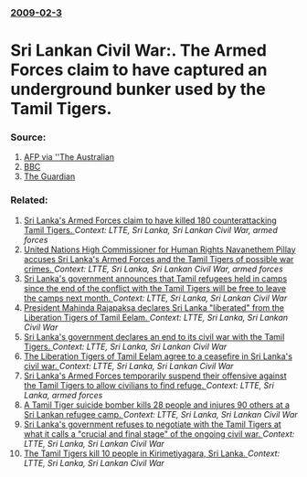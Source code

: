 ### [2009-02-3](/news/2009/02/3/index.md)

#  Sri Lankan Civil War:. The Armed Forces claim to have captured an underground bunker used by the Tamil Tigers. 




### Source:

1. [AFP via ''The Australian](http://www.theaustralian.news.com.au/story/0,25197,25003516-12335,00.html)
2. [BBC](http://news.bbc.co.uk/2/hi/south_asia/7867743.stm)
3. [The Guardian](http://www.guardian.co.uk/weather/2009/feb/04/srilanka-terrorism)

### Related:

1. [ Sri Lanka's Armed Forces claim to have killed 180 counterattacking Tamil Tigers. ](/news/2009/03/9/sri-lanka-s-armed-forces-claim-to-have-killed-180-counterattacking-tamil-tigers.md) _Context: LTTE, Sri Lanka, Sri Lankan Civil War, armed forces_
2. [ United Nations High Commissioner for Human Rights Navanethem Pillay accuses Sri Lanka's Armed Forces and the Tamil Tigers of possible war crimes. ](/news/2009/03/13/united-nations-high-commissioner-for-human-rights-navanethem-pillay-accuses-sri-lanka-s-armed-forces-and-the-tamil-tigers-of-possible-war-c.md) _Context: LTTE, Sri Lanka, Sri Lankan Civil War, armed forces_
3. [ Sri Lanka's government announces that Tamil refugees held in camps since the end of the conflict with the Tamil Tigers will be free to leave the camps next month. ](/news/2009/11/21/sri-lanka-s-government-announces-that-tamil-refugees-held-in-camps-since-the-end-of-the-conflict-with-the-tamil-tigers-will-be-free-to-leav.md) _Context: LTTE, Sri Lanka, Sri Lankan Civil War_
4. [ President Mahinda Rajapaksa declares Sri Lanka "liberated" from the Liberation Tigers of Tamil Eelam. ](/news/2009/05/19/president-mahinda-rajapaksa-declares-sri-lanka-liberated-from-the-liberation-tigers-of-tamil-eelam.md) _Context: LTTE, Sri Lanka, Sri Lankan Civil War_
5. [ Sri Lanka's government declares an end to its civil war with the Tamil Tigers. ](/news/2009/05/18/sri-lanka-s-government-declares-an-end-to-its-civil-war-with-the-tamil-tigers.md) _Context: LTTE, Sri Lanka, Sri Lankan Civil War_
6. [ The Liberation Tigers of Tamil Eelam agree to a ceasefire in Sri Lanka's civil war. ](/news/2009/05/17/the-liberation-tigers-of-tamil-eelam-agree-to-a-ceasefire-in-sri-lanka-s-civil-war.md) _Context: LTTE, Sri Lanka, Sri Lankan Civil War_
7. [ Sri Lanka's Armed Forces temporarily suspend their offensive against the Tamil Tigers to allow civilians to find refuge. ](/news/2009/04/12/sri-lanka-s-armed-forces-temporarily-suspend-their-offensive-against-the-tamil-tigers-to-allow-civilians-to-find-refuge.md) _Context: LTTE, Sri Lanka, armed forces_
8. [ A Tamil Tiger suicide bomber kills 28 people and injures 90 others at a Sri Lankan refugee camp. ](/news/2009/02/9/a-tamil-tiger-suicide-bomber-kills-28-people-and-injures-90-others-at-a-sri-lankan-refugee-camp.md) _Context: LTTE, Sri Lanka, Sri Lankan Civil War_
9. [ Sri Lanka's government refuses to negotiate with the Tamil Tigers at what it calls a "crucial and final stage" of the ongoing civil war. ](/news/2009/02/6/sri-lanka-s-government-refuses-to-negotiate-with-the-tamil-tigers-at-what-it-calls-a-crucial-and-final-stage-of-the-ongoing-civil-war.md) _Context: LTTE, Sri Lanka, Sri Lankan Civil War_
10. [ The Tamil Tigers kill 10 people in Kirimetiyagara, Sri Lanka. ](/news/2009/02/22/the-tamil-tigers-kill-10-people-in-kirimetiyagara-sri-lanka.md) _Context: LTTE, Sri Lanka, Sri Lankan Civil War_
